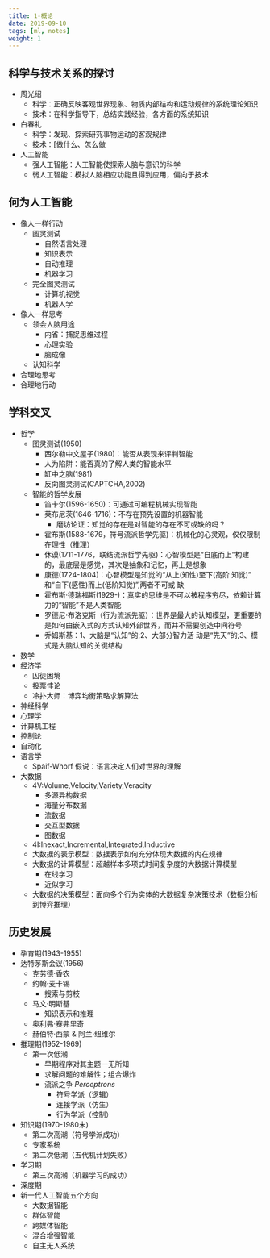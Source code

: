 ```yaml
---
title: 1-概论
date: 2019-09-10
tags: [ml, notes]
weight: 1
---
```


## 科学与技术关系的探讨

* 周光绍
  * 科学：正确反映客观世界现象、物质内部结构和运动规律的系统理论知识
  * 技术：在科学指导下，总结实践经验，各方面的系统知识
* 白春礼
  * 科学：发现、探索研究事物运动的客观规律
  * 技术：[做什么、怎么做
* 人工智能
  * 强人工智能：人工智能使探索人脑与意识的科学
  * 弱人工智能：模拟人脑相应功能且得到应用，偏向于技术

## 何为人工智能

* 像人一样行动
  * 图灵测试
    * 自然语言处理
    * 知识表示
    * 自动推理
    * 机器学习
  * 完全图灵测试
    * 计算机视觉
    * 机器人学
* 像人一样思考
  * 领会人脑用途
    * 内省：捕捉思维过程
    * 心理实验
    * 脑成像
  * 认知科学
* 合理地思考
* 合理地行动

<!--more-->

## 学科交叉

* 哲学
  * 图灵测试(1950)
    * 西尔勒中文屋子(1980)：能否从表现来评判智能
    * 人为陷阱：能否真的了解人类的智能水平
    * 缸中之脑(1981)
    * 反向图灵测试(CAPTCHA,2002)
  * 智能的哲学发展
    * 笛卡尔(1596-1650)：可通过可编程机械实现智能
    * 莱布尼茨(1646-1716)：不存在预先设置的机器智能
      * 磨坊论证：知觉的存在是对智能的存在不可或缺的吗？
    * 霍布斯(1588-1679，符号流派哲学先驱)：机械化的心灵观，仅仅限制在理性（推理）
    * 休谟(1711-1776，联结流派哲学先驱)：心智模型是“自底而上”构建的，最底层是感觉，其次是抽象和记忆，再上是想象
    * 康德(1724-1804)：心智模型是知觉的“从上(知性)至下(高阶 知觉)” 和“自下(感性)而上(低阶知觉)”,两者不可或 缺
    * 霍布斯·德瑞福斯(1929-)：真实的思维是不可以被程序穷尽，依赖计算力的“智能”不是人类智能
    * 罗德尼·布洛克斯（行为流派先驱）：世界是最大的认知模型，更重要的是如何由嵌入式的方式认知外部世界，而并不需要创造中间符号
    * 乔姆斯基：1、大脑是“认知”的;2、大部分智力活 动是“先天”的;3、模式是大脑认知的关键结构
* 数学
* 经济学
  * 囚徒困境
  * 投票悖论
  * 冷扑大师：博弈均衡策略求解算法
* 神经科学
* 心理学
* 计算机工程
* 控制论
* 自动化
* 语言学
  * Spaif-Whorf 假说：语言决定人们对世界的理解
* 大数据
  * 4V:Volume,Velocity,Variety,Veracity
    * 多源异构数据
    * 海量分布数据
    * 流数据
    * 交互型数据
    * 图数据
  * 4I:Inexact,Incremental,Integrated,Inductive
  * 大数据的表示模型：数据表示如何充分体现大数据的内在规律
  * 大数据的计算模型：超越样本多项式时间复杂度的大数据计算模型
    * 在线学习
    * 近似学习
  * 大数据的决策模型：面向多个行为实体的大数据复杂决策技术（数据分析到博弈推理）

## 历史发展

* 孕育期(1943-1955)
* 达特茅斯会议(1956)
  * 克劳德·香农
  * 约翰·麦卡锡
    * 搜索与剪枝
  * 马文·明斯基
    * 知识表示和推理
  * 奥利弗·赛弗里奇
  * 赫伯特·西蒙 & 阿兰·纽维尔
* 推理期(1952-1969)
  * 第一次低潮
    * 早期程序对其主题一无所知
    * 求解问题的难解性；组合爆炸
    * 流派之争 *Perceptrons*
      * 符号学派（逻辑）
      * 连接学派（仿生）
      * 行为学派（控制）
* 知识期(1970-1980末)
  * 第二次高潮（符号学派成功）
  * 专家系统
  * 第二次低潮（五代机计划失败）
* 学习期
  * 第三次高潮（机器学习的成功）
* 深度期
* 新一代人工智能五个方向
  * 大数据智能
  * 群体智能
  * 跨媒体智能
  * 混合增强智能
  * 自主无人系统
